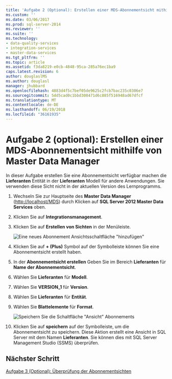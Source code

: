 ```yaml
---
title: 'Aufgabe 2 (Optional): Erstellen einer MDS-Abonnementsicht mithilfe von Master Data Manager | Microsoft Docs'
ms.custom: ''
ms.date: 03/06/2017
ms.prod: sql-server-2014
ms.reviewer: ''
ms.suite: ''
ms.technology:
- data-quality-services
- integration-services
- master-data-services
ms.tgt_pltfrm: ''
ms.topic: article
ms.assetid: f3da8219-e0cb-4848-95ca-285a76ec1ba9
caps.latest.revision: 6
author: douglaslMS
ms.author: douglasl
manager: jhubbard
ms.openlocfilehash: 4883d4f5c7bef05de9625c2fcb7bac235c0306e7
ms.sourcegitcommit: 5dd5cad0c1bbd308471d6c885f516948ad67dfcf
ms.translationtype: MT
ms.contentlocale: de-DE
ms.lasthandoff: 06/19/2018
ms.locfileid: "36161935"
---
```

# <a name="task-2-optional-creating-a-mds-subscription-view-using-master-data-manager"></a>Aufgabe 2 (optional): Erstellen einer MDS-Abonnementsicht mithilfe von Master Data Manager
  In dieser Aufgabe erstellen Sie eine Abonnementsicht verfügbar machen die **Lieferanten** Entität in der **Lieferanten** Modell für andere Anwendungen. Sie verwenden diese Sicht nicht in der aktuellen Version des Lernprogramms.  
  
1.  Wechseln Sie zur Hauptseite des **Master Data Manager** ([http://localhost/MDS](http://localhost/MDS)) durch Klicken auf **SQL Server 2012 Master Data Services** oben.  
  
2.  Klicken Sie auf **Integrationsmanagement**.  
  
3.  Klicken Sie auf **Erstellen von Sichten** in der Menüleiste.  
  
     ![Eine neues Abonnement Ansichtsschaltfläche "hinzufügen"](../../2014/tutorials/media/et-creatingamdssubscriptionviewusingmdm-01.jpg "eine neues Abonnement Ansichtsschaltfläche \"hinzufügen\"")  
  
4.  Klicken Sie auf **+ (Plus)** Symbol auf der Symbolleiste können Sie eine Abonnementsicht erstellt haben.  
  
5.  In der **Abonnementsicht erstellen** Geben Sie im Bereich **Lieferanten** für **Name der Abonnementsicht**.  
  
6.  Wählen Sie **Lieferanten** für **Modell**.  
  
7.  Wählen Sie **VERSION_1** für **Version**.  
  
8.  Wählen Sie **Lieferanten** für **Entität**.  
  
9. Wählen Sie **Blattelemente** für **Format**.  
  
     ![Speichern Sie die Schaltfläche "Ansicht" Abonnements](../../2014/tutorials/media/et-creatingamdssubscriptionviewusingmdm-02.jpg "speichern-Schaltfläche \"Abonnement anzeigen\"")  
  
10. Klicken Sie auf **speichern** auf der Symbolleiste, um die Abonnementsicht zu speichern. Diese Aktion erstellt eine Ansicht in SQL Server mit dem Namen **Lieferanten**. Sie können dies mit SQL Server Management Studio (SSMS) überprüfen.  
  
## <a name="next-step"></a>Nächster Schritt  
 [Aufgabe 3 &#40;Optional&#41;: Überprüfung der Abonnementsichten](task-3-optional-reviewing-the-subscription-views.md)  
  
  